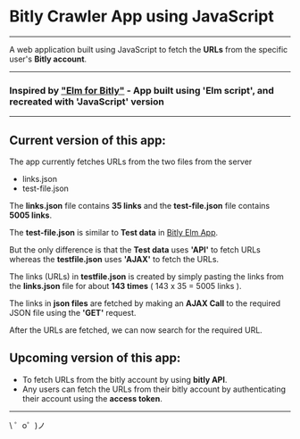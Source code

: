 # Bitly Crawler App using JavaScript
-------------------------------------



A web application built using JavaScript to fetch the **URLs** from the specific user's **Bitly account**.

---
### Inspired by ["Elm for Bitly"](https://bitly-elm.glitch.me/) - App built using **'Elm script'**, and recreated  with **'JavaScript'** version
---

## Current version of this app:

  The app currently fetches URLs from the two files from the server
  * links.json
  * test-file.json

  The **links.json** file contains **35 links** and the **test-file.json** file contains **5005 links**. 

  The **test-file.json** is similar to **Test data** in [Bitly Elm App](https://bitly-elm.glitch.me/). 

  But the only difference is that the **Test data** uses **'API'** to fetch URLs whereas the **testfile.json** uses **'AJAX'** to fetch the URLs.

  The links (URLs) in **testfile.json** is created by simply pasting the links from the **links.json** file for about **143 times** ( 143 x 35 = 5005 links ).

  The links in **json files** are fetched by making an **AJAX Call** to the required JSON file using the **'GET'** request.

  After the URLs are fetched, we can now search for the required URL.
 
 
## Upcoming version of this app:

* To fetch URLs from the bitly account by using **bitly API**.
* Any users can fetch the URLs from their bitly account by authenticating  their account using the **access token**. 
 
-------------------

\ ゜o゜)ノ
